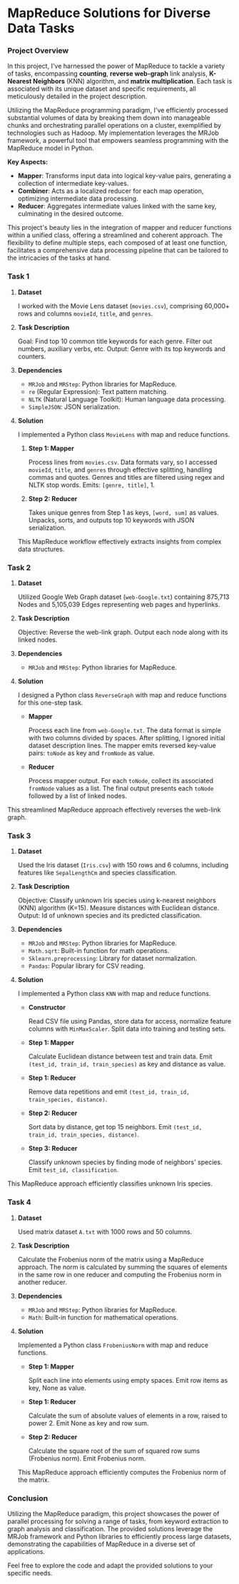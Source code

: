 # MapReduce Solutions for Diverse Data Tasks

### Project Overview

In this project, I've harnessed the power of MapReduce to tackle a variety of tasks, encompassing **counting**, **reverse web-graph** link analysis, **K-Nearest Neighbors** (KNN) algorithm, and **matrix multiplication**. Each task is associated with its unique dataset and specific requirements, all meticulously detailed in the project description.

Utilizing the MapReduce programming paradigm, I've efficiently processed substantial volumes of data by breaking them down into manageable chunks and orchestrating parallel operations on a cluster, exemplified by technologies such as Hadoop. My implementation leverages the MRJob framework, a powerful tool that empowers seamless programming with the MapReduce model in Python.

**Key Aspects:**

- **Mapper**: Transforms input data into logical key-value pairs, generating a collection of intermediate key-values.
- **Combiner**: Acts as a localized reducer for each map operation, optimizing intermediate data processing.
- **Reducer**: Aggregates intermediate values linked with the same key, culminating in the desired outcome.

This project's beauty lies in the integration of mapper and reducer functions within a unified class, offering a streamlined and coherent approach. The flexibility to define multiple steps, each composed of at least one function, facilitates a comprehensive data processing pipeline that can be tailored to the intricacies of the tasks at hand.


### Task 1

1. **Dataset**

   I worked with the Movie Lens dataset (`movies.csv`), comprising 60,000+ rows and columns `movieId`, `title`, and `genres`.

1. **Task Description**

   Goal: Find top 10 common title keywords for each genre. Filter out numbers, auxiliary verbs, etc. Output: Genre with its top keywords and counters.

1. **Dependencies**

   - `MRJob` and `MRStep`: Python libraries for MapReduce.
   - `re` (Regular Expression): Text pattern matching.
   - `NLTK` (Natural Language Toolkit): Human language data processing.
   - `SimpleJSON`: JSON serialization.

1. **Solution**

   I implemented a Python class `MovieLens` with map and reduce functions.

   1. **Step 1: Mapper**

      Process lines from `movies.csv`. Data formats vary, so I accessed `movieId`, `title`, and `genres` through effective splitting, handling commas and quotes. Genres and titles are filtered using regex and NLTK stop words. Emits: `[genre, title]`, 1.

   1. **Step 2: Reducer**

      Takes unique genres from Step 1 as keys, `[word, sum]` as values. Unpacks, sorts, and outputs top 10 keywords with JSON serialization.

   This MapReduce workflow effectively extracts insights from complex data structures.

### Task 2

1. **Dataset**

   Utilized Google Web Graph dataset (`web-Google.txt`) containing 875,713 Nodes and 5,105,039 Edges representing web pages and hyperlinks.

1. **Task Description**

   Objective: Reverse the web-link graph. Output each node along with its linked nodes.

1. **Dependencies**

   - `MRJob` and `MRStep`: Python libraries for MapReduce.

1. **Solution**

   I designed a Python class `ReverseGraph` with map and reduce functions for this one-step task.

   - **Mapper**

     Process each line from `web-Google.txt`. The data format is simple with two columns divided by spaces. After splitting, I ignored initial dataset description lines. The mapper emits reversed key-value pairs: `toNode` as key and `fromNode` as value.

   - **Reducer**

     Process mapper output. For each `toNode`, collect its associated `fromNode` values as a list. The final output presents each `toNode` followed by a list of linked nodes.

This streamlined MapReduce approach effectively reverses the web-link graph.

### Task 3

1. **Dataset**

   Used the Iris dataset (`Iris.csv`) with 150 rows and 6 columns, including features like `SepalLengthCm` and species classification.

1. **Task Description**

   Objective: Classify unknown Iris species using k-nearest neighbors (KNN) algorithm (K=15). Measure distances with Euclidean distance. Output: Id of unknown species and its predicted classification.

1. **Dependencies**

   - `MRJob` and `MRStep`: Python libraries for MapReduce.
   - `Math.sqrt`: Built-in function for math operations.
   - `Sklearn.preprocessing`: Library for dataset normalization.
   - `Pandas`: Popular library for CSV reading.

1. **Solution**

   I implemented a Python class `KNN` with map and reduce functions.

   - **Constructor**

      Read CSV file using Pandas, store data for access, normalize feature columns with `MinMaxScaler`. Split data into training and testing sets.

   - **Step 1: Mapper**

      Calculate Euclidean distance between test and train data. Emit `(test_id, train_id, train_species)` as key and distance as value.

   - **Step 1: Reducer**

      Remove data repetitions and emit `(test_id, train_id, train_species, distance)`.

   - **Step 2: Reducer**

      Sort data by distance, get top 15 neighbors. Emit `(test_id, train_id, train_species, distance)`.

   - **Step 3: Reducer**

      Classify unknown species by finding mode of neighbors' species. Emit `test_id, classification`.

This MapReduce approach efficiently classifies unknown Iris species.

### Task 4

1. **Dataset**

   Used matrix dataset `A.txt` with 1000 rows and 50 columns.

1. **Task Description**

   Calculate the Frobenius norm of the matrix using a MapReduce approach. The norm is calculated by summing the squares of elements in the same row in one reducer and computing the Frobenius norm in another reducer.

1. **Dependencies**

   - `MRJob` and `MRStep`: Python libraries for MapReduce.
   - `Math`: Built-in function for mathematical operations.

1. **Solution**

   Implemented a Python class `FrobeniusNorm` with map and reduce functions.

   - **Step 1: Mapper**

      Split each line into elements using empty spaces. Emit row items as key, None as value.

   - **Step 1: Reducer**

      Calculate the sum of absolute values of elements in a row, raised to power 2. Emit None as key and row sum.

   - **Step 2: Reducer**

      Calculate the square root of the sum of squared row sums (Frobenius norm). Emit Frobenius norm.

   This MapReduce approach efficiently computes the Frobenius norm of the matrix.

### Conclusion

Utilizing the MapReduce paradigm, this project showcases the power of parallel processing for solving a range of tasks, from keyword extraction to graph analysis and classification. The provided solutions leverage the MRJob framework and Python libraries to efficiently process large datasets, demonstrating the capabilities of MapReduce in a diverse set of applications.

Feel free to explore the code and adapt the provided solutions to your specific needs.

